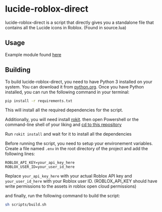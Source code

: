 # lucide-roblox-direct

lucide-roblox-direct is a script that directly gives you a standalone file that contains all the Lucide icons in Roblox. (Found in source.lua)

## Usage

Example module found [here](https://github.com/notpoiu/cobalt/blob/main/Src/Utils/Icons.luau)

## Building

To build lucide-roblox-direct, you need to have Python 3 installed on your system. You can download it from [python.org](https://www.python.org/downloads/). Once you have Python installed, you can run the following command in your terminal:

```bash
pip install -r requirements.txt
```

This will install all the required dependencies for the script.

Additionally, you will need install [rokit](https://github.com/rojo-rbx/rokit).
then open Powershell or the command-line shell of your liking and [cd to this repository](https://www.quora.com/What-does-it-mean-to-CD-into-a-directory-and-how-can-I-do-that-Can-someone-explain-it-in-a-laymans-term)

Run `rokit install` and wait for it to install all the dependencies

Before running the script, you need to setup your environement variables. Create a file named `.env` in the root directory of the project and add the following lines:

```
ROBLOX_API_KEY=your_api_key_here
ROBLOX_USER_ID=your_user_id_here
```

Replace `your_api_key_here` with your actual Roblox API key and `your_user_id_here` with your Roblox user ID.
(ROBLOX_API_KEY should have write permissions to the assets in roblox open cloud permissions)

and finally, run the following command to build the script:

```bash
sh scripts/build.sh
```
